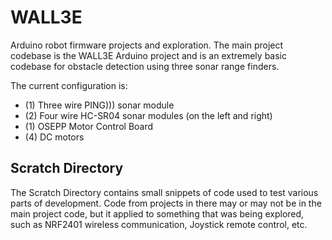 # WALL3E
Arduino robot firmware projects and exploration. 
The main project codebase is the WALL3E Arduino project and is an extremely basic codebase for obstacle detection using three sonar range finders. 

The current configuration is:
- (1) Three wire PING))) sonar module
- (2) Four wire HC-SR04 sonar modules (on the left and right)
- (1) OSEPP Motor Control Board
- (4) DC motors

## Scratch Directory
The Scratch Directory contains small snippets of code used to test various parts of development. Code from projects in there may or may not be in the main project code, but it applied to something that was being explored, such as NRF2401 wireless communication, Joystick remote control, etc.


